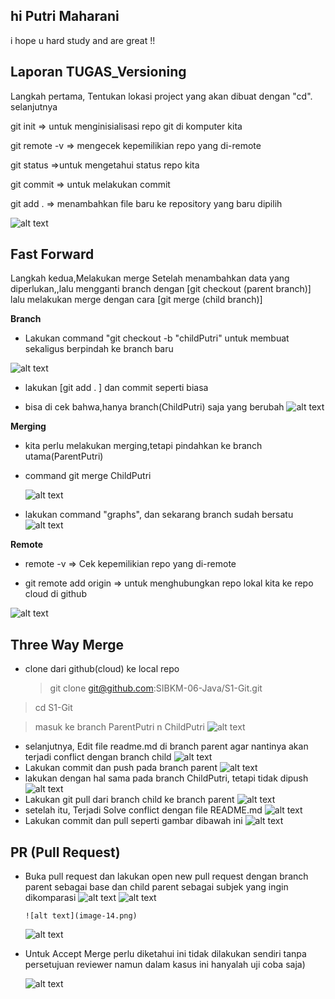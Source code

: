 ## hi Putri Maharani

i hope u hard study and are great !!

## Laporan TUGAS_Versioning

Langkah pertama, Tentukan lokasi project yang akan dibuat dengan "cd". selanjutnya

git init => untuk menginisialisasi repo git di komputer kita

git remote -v => mengecek kepemilikian repo yang di-remote

git status =>untuk mengetahui status repo kita

git commit => untuk melakukan commit

git add . => menambahkan file baru ke repository yang baru dipilih

![alt text](<Screenshot 2024-02-29 081254.png>)

## Fast Forward

Langkah kedua,Melakukan merge Setelah menambahkan data yang diperlukan,,lalu mengganti branch dengan [git checkout (parent branch)] lalu melakukan merge dengan cara [git merge (child branch)]

**Branch**

- Lakukan command "git checkout -b "childPutri" untuk membuat sekaligus berpindah ke branch baru

![alt text](image.png)

- lakukan [git add . ] dan commit seperti biasa

* bisa di cek bahwa,hanya branch(ChildPutri) saja yang berubah
  ![alt text](image-2.png)

**Merging**

- kita perlu melakukan merging,tetapi pindahkan ke branch utama(ParentPutri)
- command git merge ChildPutri

  ![alt text](image-1.png)

- lakukan command "graphs", dan sekarang branch sudah bersatu
  ![alt text](image-3.png)

**Remote**

- remote -v => Cek kepemilikian repo yang di-remote

- git remote add origin => untuk menghubungkan repo lokal kita ke repo cloud di github

![alt text](image-4.png)

## Three Way Merge

- clone dari github(cloud) ke local repo
  > git clone git@github.com:SIBKM-06-Java/S1-Git.git

> cd S1-Git

> masuk ke branch ParentPutri n ChildPutri
> ![alt text](image-5.png)

- selanjutnya, Edit file readme.md di branch parent agar nantinya akan terjadi conflict dengan branch child
  ![alt text](image-6.png)
- Lakukan commit dan push pada branch parent
  ![alt text](image-7.png)
- lakukan dengan hal sama pada branch ChildPutri, tetapi tidak dipush
  ![alt text](image-8.png)
- Lakukan git pull dari branch child ke branch parent
  ![alt text](image-9.png)
- setelah itu, Terjadi Solve conflict dengan file README.md
  ![alt text](image-10.png)
- Lakukan commit dan pull seperti gambar dibawah ini
  ![alt text](image-11.png)

## PR (Pull Request)

- Buka pull request dan lakukan open new pull request dengan branch parent sebagai base dan child parent sebagai subjek yang ingin dikomparasi
  ![alt text](image-13.png)
  ![alt text](image-12.png)

      ![alt text](image-14.png)

  ![alt text](image-16.png)

- Untuk Accept Merge perlu diketahui ini tidak dilakukan sendiri tanpa persetujuan reviewer namun dalam kasus ini hanyalah uji coba saja)

  ![alt text](image-15.png)
